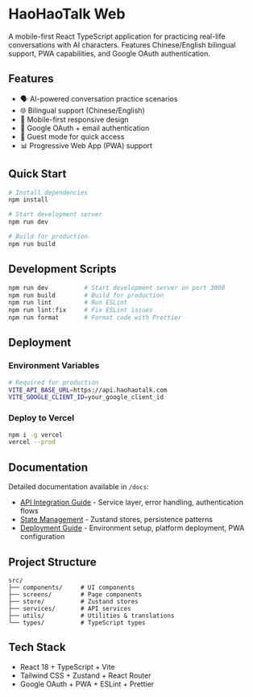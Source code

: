 # HaoHaoTalk Web

A mobile-first React TypeScript application for practicing real-life conversations with AI characters. Features Chinese/English bilingual support, PWA capabilities, and Google OAuth authentication.

## Features

- 🗣️ AI-powered conversation practice scenarios
- 🌐 Bilingual support (Chinese/English)  
- 📱 Mobile-first responsive design
- 🔐 Google OAuth + email authentication
- 👤 Guest mode for quick access
- 📊 Progressive Web App (PWA) support

## Quick Start

```bash
# Install dependencies
npm install

# Start development server
npm run dev

# Build for production  
npm run build
```

## Development Scripts

```bash
npm run dev          # Start development server on port 3000
npm run build        # Build for production
npm run lint         # Run ESLint
npm run lint:fix     # Fix ESLint issues
npm run format       # Format code with Prettier
```

## Deployment

### Environment Variables

```bash
# Required for production
VITE_API_BASE_URL=https://api.haohaotalk.com
VITE_GOOGLE_CLIENT_ID=your_google_client_id
```

### Deploy to Vercel

```bash
npm i -g vercel
vercel --prod
```

## Documentation

Detailed documentation available in `/docs`:

- [API Integration Guide](./docs/api-integration.md) - Service layer, error handling, authentication flows
- [State Management](./docs/state-management.md) - Zustand stores, persistence patterns
- [Deployment Guide](./docs/deployment.md) - Environment setup, platform deployment, PWA configuration

## Project Structure

```
src/
├── components/     # UI components  
├── screens/        # Page components
├── store/          # Zustand stores
├── services/       # API services
├── utils/          # Utilities & translations
└── types/          # TypeScript types
```

## Tech Stack

- React 18 + TypeScript + Vite
- Tailwind CSS + Zustand + React Router
- Google OAuth + PWA + ESLint + Prettier
